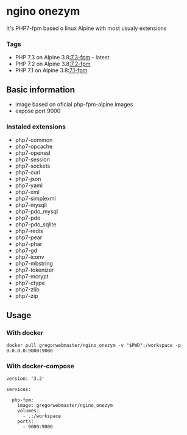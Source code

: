 # ngino onezym
It's PHP7-fpm based o linux Alpine with most usualy extensions
### Tags
* PHP 7.3 on Alpine 3.8[:7.3-fpm](https://gitlab.com/docker-master/ngino_onezym/blob/develop/7.3-fpm/Dockerfile) - latest 
* PHP 7.2 on Alpine 3.8[:7.2-fpm](https://gitlab.com/docker-master/ngino_onezym/blob/develop/7.2-fpm/Dockerfile)
* PHP 7.1 on Alpine 3.8[:7.1-fpm](https://gitlab.com/docker-master/ngino_onezym/blob/develop/7.1-fpm/Dockerfile)

## Basic information
* image based on oficial php-fpm-alpine images
* expose port 9000

### Instaled extensions
* php7-common 
* php7-opcache
* php7-openssl
* php7-session
* php7-sockets
* php7-curl
* php7-json
* php7-yaml
* php7-xml
* php7-simplexml
* php7-mysqli
* php7-pdo_mysql
* php7-pdo
* php7-pdo_sqlite
* php7-redis
* php7-pear
* php7-phar
* php7-gd
* php7-iconv
* php7-mbstring
* php7-tokenizer
* php7-mcrypt
* php7-ctype
* php7-zlib
* php7-zip

## Usage
### With docker
```docker pull gregorwebmaster/ngino_onezym -v "$PWD":/workspace -p 0.0.0.0:9000:9000```

### With docker-compose
```
version: '3.2'

services:

  php-fpm:
    image: gregorwebmaster/ngino_onezym
    volumes:
      - .:/workspace
    ports:
      - 9000:9000
```
